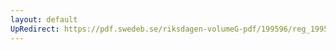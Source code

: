 ```yaml
---
layout: default
UpRedirect: https://pdf.swedeb.se/riksdagen-volumeG-pdf/199596/reg_199596_AU/reg_199596_AU_0001.pdf
---
```

